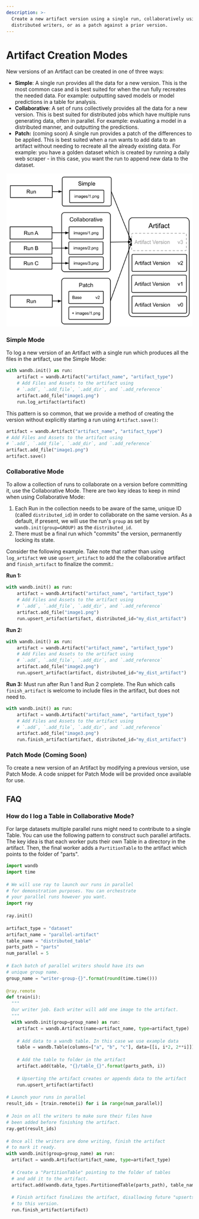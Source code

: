 ```yaml
---
description: >-
  Create a new artifact version using a single run, collaboratively using
  distributed writers, or as a patch against a prior version.
---
```


# Artifact Creation Modes

New versions of an Artifact can be created in one of three ways:

* **Simple**: A single run provides all the data for a new version. This is the most common case and is best suited for when the run fully recreates the needed data. For example: outputting saved models or model predictions in a table for analysis.
* **Collaborative**: A set of runs collectively provides all the data for a new version. This is best suited for distributed jobs which have multiple runs generating data, often in parallel. For example: evaluating a model in a distributed manner, and outputting the predictions.
* **Patch:** \(coming soon\) A single run provides a patch of the differences to be applied. This is best suited when a run wants to add data to an artifact without needing to recreate all the already existing data. For example: you have a golden dataset which is created by running a daily web scraper - in this case, you want the run to append new data to the dataset.

![](../.gitbook/assets/artifact-version-types-2-.png)

### Simple Mode

To log a new version of an Artifact with a single run which produces all the files in the artifact, use the Simple Mode:

```python
with wandb.init() as run:
	artifact = wandb.Artifact("artifact_name", "artifact_type")
	# Add Files and Assets to the artifact using 
	# `.add`, `.add_file`, `.add_dir`, and `.add_reference`
	artifact.add_file("image1.png")
	run.log_artifact(artifact)
```

This pattern is so common, that we provide a method of creating the version without explicitly starting a run using `Artifact.save()`:

```python
artifact = wandb.Artifact("artifact_name", "artifact_type")
# Add Files and Assets to the artifact using 
# `.add`, `.add_file`, `.add_dir`, and `.add_reference`
artifact.add_file("image1.png")
artifact.save()
```

### Collaborative Mode

To allow a collection of runs to collaborate on a version before committing it, use the Collaborative Mode. There are two key ideas to keep in mind when using Collaborative Mode:

1. Each Run in the collection needs to be aware of the same, unique ID \(called `distributed_id`\) in order to collaborate on the same version. As a default, if present, we will use the run's `group` as set by `wandb.init(group=GROUP)` as the `distributed_id`.
2. There must be a final run which "commits" the version, permanently locking its state.

Consider the following example. Take note that rather than using `log_artifact` we use `upsert_artifact` to add the the collaborative artifact and `finish_artifact` to finalize the commit.:

**Run 1:**

```python
with wandb.init() as run:
	artifact = wandb.Artifact("artifact_name", "artifact_type")
	# Add Files and Assets to the artifact using 
	# `.add`, `.add_file`, `.add_dir`, and `.add_reference`
	artifact.add_file("image1.png")
	run.upsert_artifact(artifact, distributed_id="my_dist_artifact")
```

**Run 2:**

```python
with wandb.init() as run:
	artifact = wandb.Artifact("artifact_name", "artifact_type")
	# Add Files and Assets to the artifact using 
	# `.add`, `.add_file`, `.add_dir`, and `.add_reference`
	artifact.add_file("image2.png")
	run.upsert_artifact(artifact, distributed_id="my_dist_artifact")
```

**Run 3:** Must run after Run 1 and Run 2 complete. The Run which calls `finish_artifact` is welcome to include files in the artifact, but does not need to.

```python
with wandb.init() as run:
	artifact = wandb.Artifact("artifact_name", "artifact_type")
	# Add Files and Assets to the artifact using 
	# `.add`, `.add_file`, `.add_dir`, and `.add_reference`
	artifact.add_file("image3.png")
	run.finish_artifact(artifact, distributed_id="my_dist_artifact")
```

### Patch Mode \(Coming Soon\)

To create a new version of an Artifact by modifying a previous version, use Patch Mode. A code snippet for Patch Mode will be provided once available for use.

## FAQ

### How do I log a Table in Collaborative Mode?

For large datasets multiple parallel runs might need to contribute to a single Table. You can use the following pattern to construct such parallel artifacts. The key idea is that each worker puts their own Table in a directory in the artifact. Then, the final worker adds a `PartitionTable` to the artifact which points to the folder of "parts".

```python
import wandb
import time

# We will use ray to launch our runs in parallel
# for demonstration purposes. You can orchestrate
# your parallel runs however you want.
import ray

ray.init()

artifact_type = "dataset"
artifact_name = "parallel-artifact"
table_name = "distributed_table"
parts_path = "parts"
num_parallel = 5

# Each batch of parallel writers should have its own
# unique group name.
group_name = "writer-group-{}".format(round(time.time()))

@ray.remote
def train(i):
  """
  Our writer job. Each writer will add one image to the artifact.
  """
  with wandb.init(group=group_name) as run:
    artifact = wandb.Artifact(name=artifact_name, type=artifact_type)
    
    # Add data to a wandb table. In this case we use example data
    table = wandb.Table(columns=["a", "b", "c"], data=[[i, i*2, 2**i]])
    
    # Add the table to folder in the artifact
    artifact.add(table, "{}/table_{}".format(parts_path, i))
    
    # Upserting the artifact creates or appends data to the artifact
    run.upsert_artifact(artifact)
  
# Launch your runs in parallel
result_ids = [train.remote(i) for i in range(num_parallel)]

# Join on all the writers to make sure their files have
# been added before finishing the artifact. 
ray.get(result_ids)

# Once all the writers are done writing, finish the artifact
# to mark it ready.
with wandb.init(group=group_name) as run:
  artifact = wandb.Artifact(artifact_name, type=artifact_type)
  
  # Create a "PartitionTable" pointing to the folder of tables
  # and add it to the artifact.
  artifact.add(wandb.data_types.PartitionedTable(parts_path), table_name)
  
  # Finish artifact finalizes the artifact, disallowing future "upserts"
  # to this version.
  run.finish_artifact(artifact)
```

